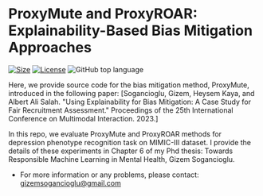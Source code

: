 # ProxyMute and ProxyROAR: Explainability-Based Bias Mitigation Approaches
[![Size](https://img.shields.io/github/repo-size/gizemsogancioglu/gender-bias-mental-health)](https://img.shields.io/github/repo-size/gizemsogancioglu/gender-bias-mental-health)
[![License](https://img.shields.io/github/license/gizemsogancioglu/gender-bias-mental-health)](https://img.shields.io/github/license/gizemsogancioglu/gender-bias-mental-health)
![GitHub top language](https://img.shields.io/github/languages/top/gizemsogancioglu/gender-bias-mental-health)

Here, we provide source code for the bias mitigation method, ProxyMute, introduced in the following paper: [Sogancioglu, Gizem, Heysem Kaya, and Albert Ali Salah. "Using Explainability for Bias Mitigation: A Case Study for Fair Recruitment Assessment." Proceedings of the 25th International Conference on Multimodal Interaction. 2023.]

In this repo, we evaluate ProxyMute and ProxyROAR methods for depression phenotype recognition task on MIMIC-III dataset.
I provide the details of these experiments in Chapter 6 of my Phd thesis: Towards Responsible Machine Learning in Mental Health, Gizem Sogancioglu. 

* For more information or any problems, please contact: gizemsogancioglu@gmail.com
